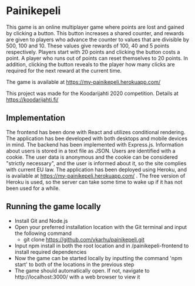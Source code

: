 # Painikepeli
This game is an online multiplayer game where points are lost and gained by clicking a button. This button increases a shared counter, and rewards are given to players who advance the counter to values that are divisible by 500, 100 and 10. These values give rewards of 100, 40 and 5 points respectively. Players start with 20 points and clicking the button costs a point. A player who runs out of points can reset themselves to 20 points. In addition, clicking the button reveals to the player how many clicks are required for the next reward at the current time.

The game is available at https://my-painikepeli.herokuapp.com/

This project was made for the Koodarijahti 2020 competition. Details at https://koodarijahti.fi/

## Implementation
The frontend has been done with React and utilizes conditional rendering. The application has bee developed with both desktops and mobile devices in mind. The backend has been implemented with Express.js. Information about users is stored in a text file as JSON. Users are identified with a cookie. The user data is anonymous and the cookie can be considered "strictly necessary", and the user is informed about it, so the site complies with current EU law. The application has been deployed using Heroku, and is available at https://my-painikepeli.herokuapp.com/ . The free version of Heroku is used, so the server can take some time to wake up if it has not been used for a while.

## Running the game locally
  - Install Git and Node.js
  - Open your preferred installation location with the Git terminal and input the following command
    - git clone https://github.com/vkarhu/painikepeli.git
  - Input npm install in both the root location and in /painikepeli-frontend to install required dependencies
  - Now the game can be started locally by inputting the command 'npm start' to both of the locations in the previous step
  - The game should automatically open. If not, navigate to http://localhost:3000/ with a web browser to view it
